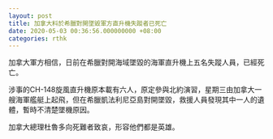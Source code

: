 ```yaml
---
layout: post
title: 加拿大料於希臘對開墜毀軍方直升機失蹤者已死亡
date: 2020-05-03 00:36:56.000000000 +08:00
categories: rthk
---
```


加拿大軍方相信，日前在希臘對開海域墜毀的海軍直升機上五名失蹤人員，已經死亡。

涉事的CH-148旋風直升機原本載有六人，原定參與北約演習，星期三由加拿大一艘海軍艦艇上起飛，但在希臘凱法利尼亞島對開墜毀，救援人員發現其中一人的遺體，暫時不清楚墜機原因。

加拿大總理杜魯多向死難者致哀，形容他們都是英雄。
